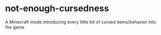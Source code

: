 # not-enough-cursedness
 A Minecraft mode introducing every little bit of cursed items/behavior into the game
